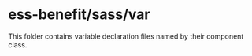 # ess-benefit/sass/var

This folder contains variable declaration files named by their component class.
